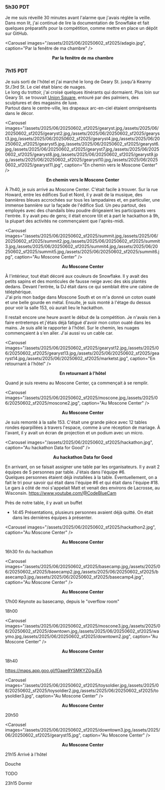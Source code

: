 ### 5h30 PDT
Je me suis réveillé 30 minutes avant l'alarme que j'avais réglée la veille.  
Dans mon lit, j'ai continué de lire la documentation de Snowflake et fait quelques préparatifs pour la compétition, comme mettre en place un dépôt sur GitHub.

<Carousel
    images="/assets/2025/06/20250602_sf2025/adagio.jpg",
    caption="Par la fenêtre de ma chambre"
/>
<p align="center"><b>Par la fenêtre de ma chambre</b></p>

### 7h15 PDT
Je suis sorti de l'hôtel et j'ai marché le long de Geary St. jusqu'à Kearny St./3rd St. Le ciel était blanc de nuages.  
Le long du trottoir, j'ai croisé quelques itinérants qui dormaient. Plus loin sur Geary St. se trouvait [Union Square](https://maps.app.goo.gl/5GRRcrKe4ev63dMc6), entouré par des palmiers, des sculptures et des magasins de luxe.  
Partout dans le centre-ville, les drapeaux arc-en-ciel étaient omniprésents dans le décor.

<Carousel
    images="/assets/2025/06/20250602_sf2025/gearyst.jpg,/assets/2025/06/20250602_sf2025/gearyst2.jpg,/assets/2025/06/20250602_sf2025/gearyst3.jpg,/assets/2025/06/20250602_sf2025/gearyst4.jpg,/assets/2025/06/20250602_sf2025/gearyst5.jpg,/assets/2025/06/20250602_sf2025/gearyst6.jpg,/assets/2025/06/20250602_sf2025/gearyst7.jpg,/assets/2025/06/20250602_sf2025/gearyst8.jpg,/assets/2025/06/20250602_sf2025/gearyst9.jpg,/assets/2025/06/20250602_sf2025/gearyst10.jpg,/assets/2025/06/20250602_sf2025/gearyst11.jpg",
    caption="En chemin vers le Moscone Center"
/>
<p align="center"><b>En chemin vers le Moscone Center</b></p>

À 7h40, je suis arrivé au Moscone Center. C'était facile à trouver. Sur la rue Howard, entre les édifices Sud et Nord, il y avait de la musique, des bannières bleues accrochées sur tous les lampadaires et, en particulier, une immense bannière sur la façade de l'édifice Sud. Un peu partout, des employés avec des chandails bleu poudre dirigeaient les participants vers l'entrée. Il y avait peu de gens; il était encore tôt et à part le hackathon à 9h, la plupart des activités ne commençaient que l'après-midi.

<Carousel
    images="/assets/2025/06/20250602_sf2025/summit.jpg,/assets/2025/06/20250602_sf2025/summit2.jpg,/assets/2025/06/20250602_sf2025/summit3.jpg,/assets/2025/06/20250602_sf2025/summit4.jpg,/assets/2025/06/20250602_sf2025/summit5.jpg,/assets/2025/06/20250602_sf2025/summit6.jpg",
    caption="Au Moscone Center"
/>
<p align="center"><b>Au Moscone Center</b></p>

À l'intérieur, tout était décoré aux couleurs de Snowflake. Il y avait des petits sapins et des monticules de fausse neige avec des skis plantés dedans. Devant l'entrée, la DJ était dans ce qui semblait être une cabine de téléphérique.  
J'ai pris mon badge dans Moscone South et on m'a donné un coton ouaté et une belle gourde en métal. Ensuite, je suis monté à l'étage du dessus pour voir la salle 153, où aurait lieu le hackathon.

Il restait encore une heure avant le début de la compétition. Je n'avais rien à faire entretemps et j'étais déjà fatigué d'avoir mon coton ouaté dans les mains. Je suis allé le rapporter à l'hôtel. Sur le chemin, les nuages commençaient à s'en aller. J'ai aussi vu un cable car.

<Carousel
    images="/assets/2025/06/20250602_sf2025/gearyst12.jpg,/assets/2025/06/20250602_sf2025/gearyst13.jpg,/assets/2025/06/20250602_sf2025/gearyst14.jpg,/assets/2025/06/20250602_sf2025/marketst.jpg",
    caption="En retournant à l'hôtel"
/>
<p align="center"><b>En retournant à l'hôtel</b></p>

Quand je suis revenu au Moscone Center, ça commençait à se remplir.

<Carousel
    images="/assets/2025/06/20250602_sf2025/moscone.jpg,/assets/2025/06/20250602_sf2025/moscone2.jpg",
    caption="Au Moscone Center"
/>
<p align="center"><b>Au Moscone Center</b></p>

Je suis remonté à la salle 153. C'était une grande pièce avec 12 tables rondes éparpillées à travers l'espace, comme à une réception de mariage. À l'avant, il y avait un écran de projection et un podium avec un micro.

<Carousel
    images="/assets/2025/06/20250602_sf2025/hackathon.jpg",
    caption="Au hackathon Data for Good"
/>
<p align="center"><b>Au hackathon Data for Good</b></p>

En arrivant, on se faisait assigner une table par les organisateurs. Il y avait 2 équipes de 5 personnes par table. J'étais dans l'équipe #6.  
Quelques personnes étaient déjà installées à la table. Éventuellement, on a fait le tri pour savoir qui était dans l'équipe #6 et qui était dans l'équipe #18. Le gars à côté de moi s'appelait Matt et venait des environs de Lacrosse, au Wisconsin. https://www.youtube.com/@CodeBlueCam

Près de notre table, il y avait un buffet

- 14:45 Présentations, plusieurs personnes avaient déjà quitté. On était dans les dernières équipes à présenter.

<Carousel
    images="/assets/2025/06/20250602_sf2025/hackathon2.jpg",
    caption="Au Moscone Center"
/>
<p align="center"><b>Au Moscone Center</b></p>

16h30 fin du hackathon

<Carousel
    images="/assets/2025/06/20250602_sf2025/basecamp.jpg,/assets/2025/06/20250602_sf2025/basecamp2.jpg,/assets/2025/06/20250602_sf2025/basecamp3.jpg,/assets/2025/06/20250602_sf2025/basecamp4.jpg",
    caption="Au Moscone Center"
/>
<p align="center"><b>Au Moscone Center</b></p>

17h00 Keynote au basecamp, depuis le "overflow room"

18h00

<Carousel
    images="/assets/2025/06/20250602_sf2025/moscone3.jpg,/assets/2025/06/20250602_sf2025/downtown.jpg,/assets/2025/06/20250602_sf2025/waymo.jpg,/assets/2025/06/20250602_sf2025/downtown2.jpg",
    caption="Au Moscone Center"
/>
<p align="center"><b>Au Moscone Center</b></p>

18h40

https://maps.app.goo.gl/fGaae9YSMKYZGgJEA

<Carousel
    images="/assets/2025/06/20250602_sf2025/toysoldier.jpg,/assets/2025/06/20250602_sf2025/toysoldier2.jpg,/assets/2025/06/20250602_sf2025/toysoldier3.jpg",
    caption="Au Moscone Center"
/>
<p align="center"><b>Au Moscone Center</b></p>

20h50

<Carousel
    images="/assets/2025/06/20250602_sf2025/downtown3.jpg,/assets/2025/06/20250602_sf2025/gearyst15.jpg",
    caption="Au Moscone Center"
/>
<p align="center"><b>Au Moscone Center</b></p>

21h15 Arrivé à l'hôtel

Douche

TODO

23h15 Dormir

